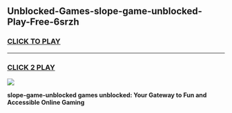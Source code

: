 
## Unblocked-Games-slope-game-unblocked-Play-Free-6srzh
<h3>
<a href="https://premium76.site?title=slope-game-unblocked&ref=10A">CLICK TO PLAY</a></h3>
<hr>

<h3>
<a href="https://premium76.site?title=slope-game-unblocked&ref=10A">CLICK 2 PLAY</a>
  
</h3>

<a href="https://premium76.site?title=slope-game-unblocked&ref=10A"><img src="https://clearcache.store/games.png"></a>


**slope-game-unblocked games unblocked: Your Gateway to Fun and Accessible Online Gaming**
